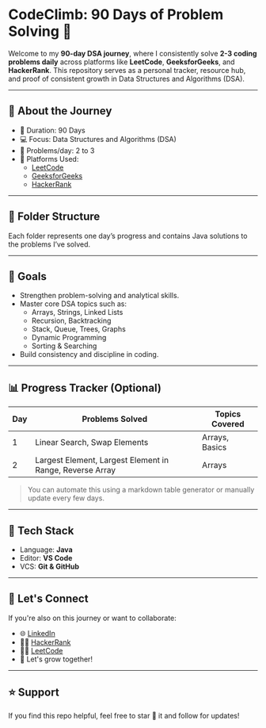 # CodeClimb: 90 Days of Problem Solving 🚀

Welcome to my **90-day DSA journey**, where I consistently solve **2-3 coding problems daily** across platforms like **LeetCode**, **GeeksforGeeks**, and **HackerRank**. This repository serves as a personal tracker, resource hub, and proof of consistent growth in Data Structures and Algorithms (DSA).

---

## 📌 About the Journey

- 📅 Duration: 90 Days
- 💻 Focus: Data Structures and Algorithms (DSA)
- 🧠 Problems/day: 2 to 3
- 🔁 Platforms Used:
  - [LeetCode](https://leetcode.com/)
  - [GeeksforGeeks](https://www.geeksforgeeks.org/)
  - [HackerRank](https://www.hackerrank.com/)

---

## 📁 Folder Structure


Each folder represents one day’s progress and contains Java solutions to the problems I’ve solved.

---

## 🎯 Goals

- Strengthen problem-solving and analytical skills.
- Master core DSA topics such as:
  - Arrays, Strings, Linked Lists
  - Recursion, Backtracking
  - Stack, Queue, Trees, Graphs
  - Dynamic Programming
  - Sorting & Searching
- Build consistency and discipline in coding.

---

## 📊 Progress Tracker (Optional)

| Day | Problems Solved | Topics Covered        |
|-----|------------------|------------------------|
| 1   | Linear Search, Swap Elements | Arrays, Basics       |
| 2   | Largest Element, Largest Element in Range, Reverse Array | Arrays                    |

> You can automate this using a markdown table generator or manually update every few days.

---

## 🧰 Tech Stack

- Language: **Java**
- Editor: **VS Code**
- VCS: **Git & GitHub**

---

## 🤝 Let's Connect

If you're also on this journey or want to collaborate:
- 🌐 [LinkedIn](https://www.linkedin.com/in/alim034)
- 🧑‍💻 [HackerRank](https://www.hackerrank.com/)
- 👨‍💻 [LeetCode](https://leetcode.com/)
- 🌱 Let's grow together!

---

## ⭐ Support

If you find this repo helpful, feel free to star 🌟 it and follow for updates!

